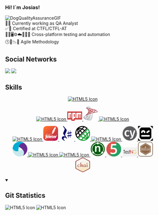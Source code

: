 ### Hi! I´m Josias!
![DogQualityAssuranceGIF](https://user-images.githubusercontent.com/79258697/183077460-b4fa6a9b-1db6-452a-abf2-7f6f9ddfcf09.gif)
<br>
🔎🐞 Currently working as QA Analyst
<br>
✅🏅 Certified at CTFL/CTFL-AT
<br>
🧪📱🖥️⚙️☁️🔎🤖🧪 Cross-platform testing and automation
<br>
🕓📆📉🔄️ Agile Methodology
<br>
<h2>Social Networks</h2>
<p align="left">
  <a href="https://www.linkedin.com/in/josias-valentim-de-figueredo-0347455b/" target="_blank"><img src="https://img.shields.io/badge/-LinkedIn-%230077B5?style=for-the-badge&logo=linkedin&logoColor=white" target="_blank"rel="noopener noreferrer"></a> 
  <a href = "mailto:josiasvfigueredo@gmail.com"><img src="https://img.shields.io/badge/-Gmail-%23333?style=for-the-badge&logo=gmail&logoColor=white" target="_blank"rel="noopener noreferrer"></a>
  </p>
<h2>Skills</h2>
<p align="center">
  <a href="https://skillicons.dev">
    <img src="https://skillicons.dev/icons?i=vscode,visualstudio,idea,eclipse,androidstudio,git,github,githubactions,gitlab,aws,idea,eclipse,linux,azure,powershell" alt="HTML5 Icon" style="width:48px;height:30px" />
  </a>
</p>
<p align="center">
  <a href="https://skillicons.dev">
    <img src="https://skillicons.dev/icons?i=cs,dotnet,java,py,js,nodejs,ts,html" alt="HTML5 Icon" style="width:48px;height:30px" />
    <img src="https://github.com/josiasvfigueredo1985/src/blob/main/npm.png" alt="HTML5 Icon" style="width:48px;height:30px"/>
    <img src="https://github.com/josiasvfigueredo1985/src/blob/main/mssql.png" alt="HTML5 Icon" style="width:48px;height:48px"/>
    <img src="https://skillicons.dev/icons?i=sqlite,postgres,mysql,dynamodb" alt="HTML5 Icon" style="width:48px;height:30px" />
  </a>
</p>
    
<p align="center">
  <a href="https://skillicons.dev">
    <img src="https://skillicons.dev/icons?i=postman" alt="HTML5 Icon" style="width:48px;height:48px"/>
    <img src="https://github.com/josiasvfigueredo1985/src/blob/main/jmeter.png" alt="HTML5 Icon" style="width:48px;height:48px"/>
    <img src="https://github.com/josiasvfigueredo1985/src/blob/main/restsharp.png" alt="HTML5 Icon" style="width:48px;height:48px"/>
    <img src="https://github.com/josiasvfigueredo1985/src/blob/main/restassured.png" alt="HTML5 Icon" style="width:48px;height:48px"/>
    <img src="https://skillicons.dev/icons?i=selenium" alt="HTML5 Icon" style="width:48px;height:48px"/>
    <img src="https://github.com/josiasvfigueredo1985/src/blob/main/cypress.png" alt="HTML5 Icon" style="width:48px;height:48px"/>
    <img src="https://github.com/josiasvfigueredo1985/src/blob/main/robot.png" alt="HTML5 Icon" style="width:48px;height:48px"/>
    <img src="https://github.com/josiasvfigueredo1985/src/blob/main/appium.png" alt="HTML5 Icon" style="width:48px;height:48px"/>
    <img src="https://skillicons.dev/icons?i=gherkin" alt="HTML5 Icon" style="width:48px;height:48px"/>
    <img src="https://skillicons.dev/icons?i=maven" alt="HTML5 Icon" style="width:48px;height:48px"/>
    <img src="https://github.com/josiasvfigueredo1985/src/blob/main/nunit.png" alt="HTML5 Icon" style="width:48px;height:48px"/>
    <img src="https://github.com/josiasvfigueredo1985/src/blob/main/junit.png" alt="HTML5 Icon" style="width:48px;height:48px"/>
    <img src="https://github.com/josiasvfigueredo1985/src/blob/main/testng.png" alt="HTML5 Icon" style="width:48px;height:30px"/>
    <img src="https://github.com/josiasvfigueredo1985/src/blob/main/mocha.png" alt="HTML5 Icon" style="width:48px;height:48px"/>
    <img src="https://github.com/josiasvfigueredo1985/src/blob/main/chai.png" alt="HTML5 Icon" style="width:48px;height:48px"/>
  </a>
</p>
<details open="true">
  <summary><b> &nbsp;<h2>Git Statistics</h2></b></summary>
  <img height="150px" src="https://github-readme-stats.vercel.app/api?username=josiasvfigueredo1985&show_icons=true&theme=highcontrast" alt="HTML5 Icon" style="width:48px;height:30px" />
  <img height="150px" src="https://github-readme-stats.vercel.app/api/top-langs/?username=josiasvfigueredo1985&hide=html&layout=compact&theme=highcontrast" alt="HTML5 Icon" style="width:48px;height:30px" />
 </details>
